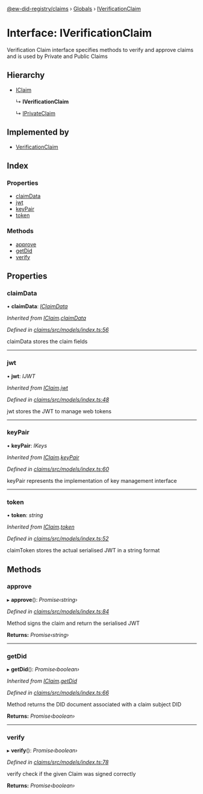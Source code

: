 [@ew-did-registry/claims](../README.md) › [Globals](../globals.md) › [IVerificationClaim](iverificationclaim.md)

# Interface: IVerificationClaim

Verification Claim interface specifies methods to verify and approve claims
and is used by Private and Public Claims

## Hierarchy

* [IClaim](iclaim.md)

  ↳ **IVerificationClaim**

  ↳ [IPrivateClaim](iprivateclaim.md)

## Implemented by

* [VerificationClaim](../classes/verificationclaim.md)

## Index

### Properties

* [claimData](iverificationclaim.md#claimdata)
* [jwt](iverificationclaim.md#jwt)
* [keyPair](iverificationclaim.md#keypair)
* [token](iverificationclaim.md#token)

### Methods

* [approve](iverificationclaim.md#approve)
* [getDid](iverificationclaim.md#getdid)
* [verify](iverificationclaim.md#verify)

## Properties

###  claimData

• **claimData**: *[IClaimData](iclaimdata.md)*

*Inherited from [IClaim](iclaim.md).[claimData](iclaim.md#claimdata)*

*Defined in [claims/src/models/index.ts:56](https://github.com/energywebfoundation/ew-did-registry/blob/36ca36d/packages/claims/src/models/index.ts#L56)*

claimData stores the claim fields

___

###  jwt

• **jwt**: *IJWT*

*Inherited from [IClaim](iclaim.md).[jwt](iclaim.md#jwt)*

*Defined in [claims/src/models/index.ts:48](https://github.com/energywebfoundation/ew-did-registry/blob/36ca36d/packages/claims/src/models/index.ts#L48)*

jwt stores the JWT to manage web tokens

___

###  keyPair

• **keyPair**: *IKeys*

*Inherited from [IClaim](iclaim.md).[keyPair](iclaim.md#keypair)*

*Defined in [claims/src/models/index.ts:60](https://github.com/energywebfoundation/ew-did-registry/blob/36ca36d/packages/claims/src/models/index.ts#L60)*

keyPair represents the implementation of key management interface

___

###  token

• **token**: *string*

*Inherited from [IClaim](iclaim.md).[token](iclaim.md#token)*

*Defined in [claims/src/models/index.ts:52](https://github.com/energywebfoundation/ew-did-registry/blob/36ca36d/packages/claims/src/models/index.ts#L52)*

claimToken stores the actual serialised JWT in a string format

## Methods

###  approve

▸ **approve**(): *Promise‹string›*

*Defined in [claims/src/models/index.ts:84](https://github.com/energywebfoundation/ew-did-registry/blob/36ca36d/packages/claims/src/models/index.ts#L84)*

Method signs the claim and return the serialised JWT

**Returns:** *Promise‹string›*

___

###  getDid

▸ **getDid**(): *Promise‹boolean›*

*Inherited from [IClaim](iclaim.md).[getDid](iclaim.md#getdid)*

*Defined in [claims/src/models/index.ts:66](https://github.com/energywebfoundation/ew-did-registry/blob/36ca36d/packages/claims/src/models/index.ts#L66)*

Method returns the DID document associated with a claim subject DID

**Returns:** *Promise‹boolean›*

___

###  verify

▸ **verify**(): *Promise‹boolean›*

*Defined in [claims/src/models/index.ts:78](https://github.com/energywebfoundation/ew-did-registry/blob/36ca36d/packages/claims/src/models/index.ts#L78)*

verify check if the given Claim was signed correctly

**Returns:** *Promise‹boolean›*

